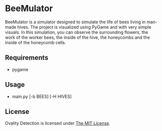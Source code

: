 # BeeMulator
BeeMulator is a simulator designed to simulate the life of bees living in man-made hives. The project is visualized using PyGame and with very simple visuals. In this simulation, you can observe the surrounding flowers, the work of the worker bees, the inside of the hive, the honeycombs and the inside of the honeycomb cells.

## Requirements
* pygame

## Usage
* main.py [-b BEES] [-H HIVES]

## License
Ovality Detection is licensed under [The MIT License](https://choosealicense.com/licenses/mit/).